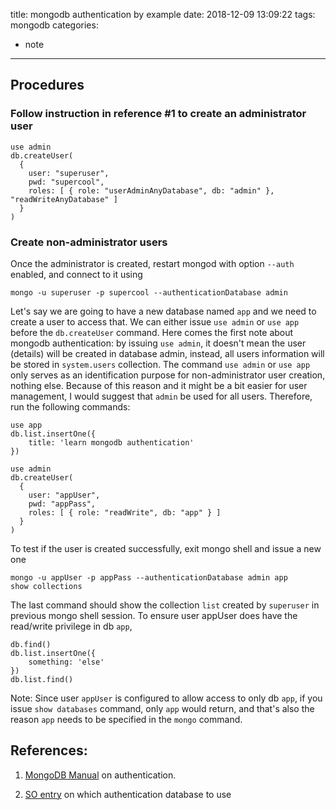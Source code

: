 title: mongodb authentication by example
date: 2018-12-09 13:09:22
tags: mongodb
categories:
- note
---

## Procedures
### Follow instruction in reference #1 to create an administrator user

```
use admin
db.createUser(
  {
    user: "superuser",
    pwd: "supercool",
    roles: [ { role: "userAdminAnyDatabase", db: "admin" }, "readWriteAnyDatabase" ]
  }
)
```

### Create non-administrator users
Once the administrator is created, restart mongod with option `--auth` enabled, and connect to it using 
```
mongo -u superuser -p supercool --authenticationDatabase admin
```

Let's say we are going to have a new database named `app` and we need to create a user to access that. We can either issue `use admin` or `use app` before the `db.createUser` command. Here comes the first note about mongodb authentication: by issuing `use admin`, it doesn't mean the user (details) will be created in database admin, instead, all users information will be stored in `system.users` collection. The command `use admin` or `use app` only serves as an identification purpose for non-administrator user creation, nothing else. Because of this reason and it might be a bit easier for user management, I would suggest that `admin` be used for all users. Therefore, run the following commands:
```
use app
db.list.insertOne({
    title: 'learn mongodb authentication'
})

use admin
db.createUser(
  {
    user: "appUser",
    pwd: "appPass",
    roles: [ { role: "readWrite", db: "app" } ]
  }
)

```

To test if the user is created successfully, exit mongo shell and issue a new one
```
mongo -u appUser -p appPass --authenticationDatabase admin app
show collections
```
The last command should show the collection `list` created by `superuser` in previous mongo shell session. To ensure user appUser does have the read/write privilege in db `app`,
```
db.find()
db.list.insertOne({
    something: 'else'
})
db.list.find()
```
Note: Since user `appUser` is configured to allow access to only db `app`, if you issue `show databases` command, only `app` would return, and that's also the reason `app` needs to be specified in the `mongo` command.


## References:
1. [MongoDB Manual](https://docs.mongodb.com/manual/tutorial/enable-authentication/) on authentication.

2. [SO entry](https://stackoverflow.com/questions/49445201/mongodb-should-i-put-users-in-admin-db-or-local-db) on which authentication database to use